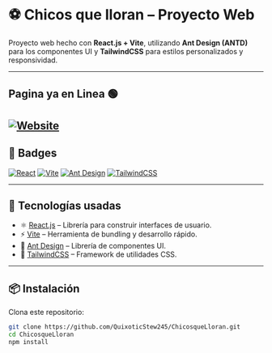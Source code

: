 # ⚽ Chicos que lloran – Proyecto Web

Proyecto web hecho con **React.js + Vite**, utilizando **Ant Design (ANTD)** para los componentes UI y **TailwindCSS** para estilos personalizados y responsividad.

---
## Pagina ya en Linea 🟢
[![Website](https://img.shields.io/badge/Render-ChicosqueLloran-green?logo=render&logoColor=white)](https://chicosquelloran.onrender.com)
---
## 📛 Badges
[![React](https://img.shields.io/badge/React-18.2-blue?logo=react)]()
[![Vite](https://img.shields.io/badge/Vite-5.0-646CFF?logo=vite)]()
[![Ant Design](https://img.shields.io/badge/Ant%20Design-5.0-1890ff?logo=antdesign)]()
[![TailwindCSS](https://img.shields.io/badge/TailwindCSS-3.4-38bdf8?logo=tailwindcss)]()

---

## 🚀 Tecnologías usadas
- ⚛️ [React.js](https://reactjs.org/) – Librería para construir interfaces de usuario.  
- ⚡ [Vite](https://vitejs.dev/) – Herramienta de bundling y desarrollo rápido.  
- 🎨 [Ant Design](https://ant.design/) – Librería de componentes UI.  
- 🌈 [TailwindCSS](https://tailwindcss.com/) – Framework de utilidades CSS.  

---

## 📦 Instalación
Clona este repositorio:
```bash
git clone https://github.com/QuixoticStew245/ChicosqueLloran.git
cd ChicosqueLloran
npm install
